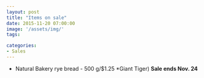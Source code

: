 ```yaml
---
layout: post
title: "Items on sale"
date: 2015-11-20 07:00:00
image: '/assets/img/'
tags:

categories:
- Sales
---
```




- Natural Bakery rye bread - 500 g/$1.25 *Giant Tiger) **Sale ends Nov. 24**



<!-- Links can also be added. Like [this](http://google.ca).-->


